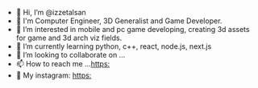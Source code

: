 - 👋 Hi, I’m @izzetalsan
- 👀 I'm Computer Engineer, 3D Generalist and Game Developer.
- 👀 I’m interested in mobile and pc game developing, creating 3d assets for game and 3d arch viz fields.
- 🌱 I’m currently learning python, c++, react, node.js, next.js
- 💞️ I’m looking to collaborate on ...
- 📫 How to reach me ...[https:](https://www.linkedin.com/in/izzetalsan/)
- 💞️ My instagram: [https:](https://www.instagram.com/izzetalsan/)

<!---
izzetalsan/izzetalsan is a ✨ special ✨ repository because its `README.md` (this file) appears on your GitHub profile.
You can click the Preview link to take a look at your changes.
--->
